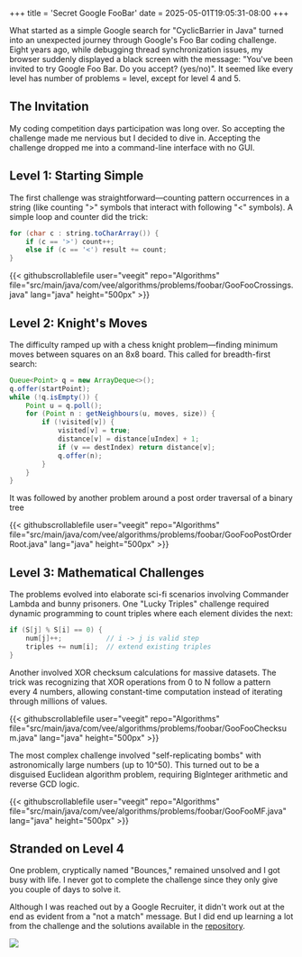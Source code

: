 +++
title = 'Secret Google FooBar'
date = 2025-05-01T19:05:31-08:00
+++

What started as a simple Google search for "CyclicBarrier in Java" turned into an unexpected journey through Google's Foo Bar coding challenge. Eight years ago, while debugging thread synchronization issues, my browser suddenly displayed a black screen with the message: "You've been invited to try Google Foo Bar. Do you accept? (yes/no)". It seemed like every level has number of problems = level, except for level 4 and 5. 

## The Invitation

My coding competition days participation was long over. So accepting the challenge made me nervious but I decided to dive in. Accepting the challenge dropped me into a command-line interface with no GUI. 

## Level 1: Starting Simple

The first challenge was straightforward—counting pattern occurrences in a string (like counting ">" symbols that interact with following "<" symbols). A simple loop and counter did the trick:

```java
for (char c : string.toCharArray()) {
    if (c == '>') count++;
    else if (c == '<') result += count;
}
```

{{< githubscrollablefile user="veegit" repo="Algorithms" file="src/main/java/com/vee/algorithms/problems/foobar/GooFooCrossings.java" lang="java" height="500px" >}}

## Level 2: Knight's Moves

The difficulty ramped up with a chess knight problem—finding minimum moves between squares on an 8x8 board. This called for breadth-first search:

```java
Queue<Point> q = new ArrayDeque<>();
q.offer(startPoint);
while (!q.isEmpty()) {
    Point u = q.poll();
    for (Point n : getNeighbours(u, moves, size)) {
        if (!visited[v]) {
            visited[v] = true;
            distance[v] = distance[uIndex] + 1;
            if (v == destIndex) return distance[v];
            q.offer(n);
        }
    }
}
```

It was followed by another problem around a post order traversal of a binary tree

{{< githubscrollablefile user="veegit" repo="Algorithms" file="src/main/java/com/vee/algorithms/problems/foobar/GooFooPostOrderRoot.java" lang="java" height="500px" >}}

## Level 3: Mathematical Challenges

The problems evolved into elaborate sci-fi scenarios involving Commander Lambda and bunny prisoners. One "Lucky Triples" challenge required dynamic programming to count triples where each element divides the next:

```java
if (S[j] % S[i] == 0) {
    num[j]++;           // i -> j is valid step
    triples += num[i];  // extend existing triples
}
```

Another involved XOR checksum calculations for massive datasets. The trick was recognizing that XOR operations from 0 to N follow a pattern every 4 numbers, allowing constant-time computation instead of iterating through millions of values.

{{< githubscrollablefile user="veegit" repo="Algorithms" file="src/main/java/com/vee/algorithms/problems/foobar/GooFooChecksum.java" lang="java" height="500px" >}}

The most complex challenge involved "self-replicating bombs" with astronomically large numbers (up to 10^50). This turned out to be a disguised Euclidean algorithm problem, requiring BigInteger arithmetic and reverse GCD logic.

{{< githubscrollablefile user="veegit" repo="Algorithms" file="src/main/java/com/vee/algorithms/problems/foobar/GooFooMF.java" lang="java" height="500px" >}}

## Stranded on Level 4

One problem, cryptically named "Bounces," remained unsolved and I got busy with life. I never got to complete the challenge since they only give you couple of days to solve it. 

Although I was reached out by a Google Recruiter, it didn't work out at the end as evident from a "not a match" message. But I did end up learning a lot from the challenge and the solutions available in the [repository](https://github.com/veegit/Algorithms/tree/master/src/main/java/com/vee/algorithms/problems/foobar).

![](/images/google-no-recruit.png)